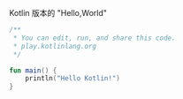 Kotlin 版本的 "Hello,World"

```kotlin
/**
 * You can edit, run, and share this code. 
 * play.kotlinlang.org 
 */

fun main() {
    println("Hello Kotlin!")
}
```

